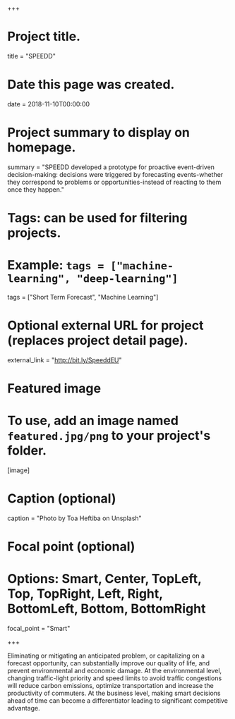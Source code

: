 +++
# Project title.
title = "SPEEDD"

# Date this page was created.
date = 2018-11-10T00:00:00

# Project summary to display on homepage.
summary = "SPEEDD developed a prototype for proactive event-driven decision-making: decisions were triggered by forecasting events-whether they correspond to problems or opportunities-instead of reacting to them once they happen."

# Tags: can be used for filtering projects.
# Example: `tags = ["machine-learning", "deep-learning"]`
tags = ["Short Term Forecast", "Machine Learning"]

# Optional external URL for project (replaces project detail page).
external_link = "http://bit.ly/SpeeddEU"

# Featured image
# To use, add an image named `featured.jpg/png` to your project's folder. 
[image]
  # Caption (optional)
  caption = "Photo by Toa Heftiba on Unsplash"

  # Focal point (optional)
  # Options: Smart, Center, TopLeft, Top, TopRight, Left, Right, BottomLeft, Bottom, BottomRight
  focal_point = "Smart"

+++

Eliminating or mitigating an anticipated problem, or capitalizing on a forecast opportunity, can substantially improve our quality of life, and prevent environmental and economic damage. At the environmental level, changing traffic-light priority and speed limits to avoid traffic congestions will reduce carbon emissions, optimize transportation and increase the productivity of commuters. At the business level, making smart decisions ahead of time can become a differentiator leading to significant competitive advantage.